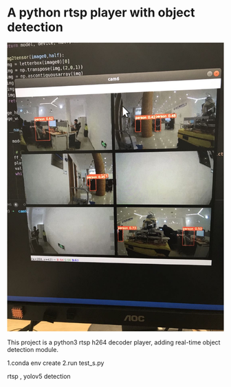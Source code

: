 # A python rtsp player with object detection

![image](https://github.com/donkeyofking/rtspplayer/blob/master/demo.jpg)

This project is a python3 rtsp h264 decoder player, adding real-time object detection module.  

1.conda env create <env>
2.run test_s.py

rtsp , yolov5 detection
